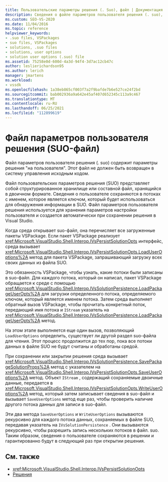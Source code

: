 ```yaml
---
title: Пользовательские параметры решения (. Suo), файл | Документация Майкрософт
description: Сведения о файле параметров пользователя решения (. suo), содержащем параметры решения "на пользователя" в структурированном файле хранилища, который хранится в двоичном формате.
ms.custom: SEO-VS-2020
ms.date: 11/04/2016
ms.topic: reference
helpviewer_keywords:
- .suo files, VSPackages
- suo files, VSPackages
- solutions, .suo files
- solutions, user options
- solution user options (.suo) file
ms.assetid: 75258e0d-600d-4a3d-94f4-3d7ac12cb47c
author: leslierichardson95
ms.author: lerich
manager: jmartens
ms.workload:
- vssdk
ms.openlocfilehash: 1a38eb865cf003f7a2f9bafde7b6e527ce24f2bd
ms.sourcegitcommit: bab002936a9a642e45af407d652345c113a9c467
ms.translationtype: MT
ms.contentlocale: ru-RU
ms.lasthandoff: 06/25/2021
ms.locfileid: "112899619"
---
```

# <a name="solution-user-options-suo-file"></a>Файл параметров пользователя решения (SUO-файл)
Файл параметров пользователя решения (. suo) содержит параметры решения "на пользователя". Этот файл не должен быть возвращен в систему управления исходным кодом.

 Файл пользовательских параметров решения (SUO) представляет собой структурированное хранилище или составной файл, хранящийся в двоичном формате. Сведения о пользователе сохраняются в потоках с именем, которое является ключом, который будет использоваться для обнаружения информации в SUO. Файл параметров пользователя решения используется для хранения параметров настройки пользователя и создается автоматически при сохранении решения в Visual Studio.

 Когда среда открывает suo-файл, она перечисляет все загруженные пакеты VSPackage. Если пакет VSPackage реализует <xref:Microsoft.VisualStudio.Shell.Interop.IVsPersistSolutionOpts> интерфейс, среда вызывает <xref:Microsoft.VisualStudio.Shell.Interop.IVsPersistSolutionOpts.LoadUserOptions%2A> метод для пакета VSPackage, запрашивающий загрузку всех своих данных из файла SUO.

 Это обязанность VSPackage, чтобы узнать, какие потоки были записаны в suo-файл. Для каждого потока, который он написал, пакет VSPackage обращается к среде с помощью <xref:Microsoft.VisualStudio.Shell.Interop.IVsSolutionPersistence.LoadPackageUserOpts%2A> для загрузки определенного потока, определяемого ключом, который является именем потока. Затем среда выполняет обратный вызов VSPackage, чтобы прочитать конкретный поток, передающий имя потока и `IStream` указатель на <xref:Microsoft.VisualStudio.Shell.Interop.IVsSolutionPersistence.LoadPackageUserOpts%2A> метод.

 На этом этапе выполняется еще один вызов, позволяющий `LoadUserOptions` определить, существует ли другой раздел suo-файла для чтения. Этот процесс продолжится до тех пор, пока все потоки данных в файле SUO не будут считаны и обработаны средой.

 При сохранении или закрытии решения среда вызывает <xref:Microsoft.VisualStudio.Shell.Interop.IVsSolutionPersistence.SavePackageSolutionProps%2A> метод с указателем на <xref:Microsoft.VisualStudio.Shell.Interop.IVsPersistSolutionOpts.SaveUserOptions%2A> метод. Объект `IStream` , содержащий сохраняемые двоичные данные, передается в <xref:Microsoft.VisualStudio.Shell.Interop.IVsPersistSolutionOpts.WriteUserOptions%2A> метод, который затем записывает сведения в suo-файл и вызывает `SaveUserOptions` метод еще раз, чтобы проверить наличие другого потока данных для записи в suo-файл.

 Эти два метода `SaveUserOptions` и `WriteUserOptions` вызываются рекурсивно для каждого потока данных, сохраняемых в файле SUO, передавая указатель на `IVsSolutionPersistence` . Они вызываются рекурсивно, чтобы разрешить запись нескольких потоков в файл. suo. Таким образом, сведения о пользователе сохраняются в решении и гарантированно будут в следующий раз при открытии решения.

## <a name="see-also"></a>См. также
- <xref:Microsoft.VisualStudio.Shell.Interop.IVsPersistSolutionOpts>
- [Решения](../../extensibility/internals/solutions-overview.md)
